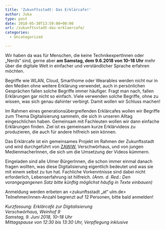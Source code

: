 ```yaml
---
title: 'Zukunftsstadt: Das Erklärcafe!'
author: Juka
type: post
date: 2018-05-30T13:59:00+00:00
url: /zukunftsstadt-das-erklaercafe/
categories:
  - Uncategorized

---
```

Wir haben da was für Menschen, die keine TechnikexpertInnen oder „Nerds“ sind, gerne aber **am Samstag, dem 9.6.2018 von 10–18 Uhr** mehr über die digitale Welt in einfacher und verständlicher Sprache erfahren möchten.

Begriffe wie WLAN, Cloud, Smarthome oder Wearables werden nicht nur in den Medien ohne weitere Erklärung verwendet, auch in persönlichen Gesprächen fallen solche Begriffe immer häufiger. Fragt man nach, fallen Erklärungen gar nicht so einfach. Viele verwenden solche Begriffe, ohne zu wissen, was sich genau dahinter verbirgt. Damit wollen wir Schluss machen!

Im Rahmen eines generationsübergreifenden Erklärcafes wollen wir Begriffe zum Thema Digitalisierung sammeln, die sich in unseren Alltag eingeschlichen haben. Gemeinsam mit Fachleuten wollen wir dann einfache Erklärungen finden. Ziel ist es gemeinsam kurze Erklärvideos zu produzieren, die auch für andere hilfreich sein können. 

Das Erklärcafe ist ein gemeinsames Projekt im Rahmen der Zukunftsstadt und wird durchgeführt von [ZAWiW][1], Verschwörhaus, und von jungen MedienmacherInnen, die sich um die Umsetzung der Videos kümmern.

Eingeladen sind alle Ulmer BürgerInnen, die schon immer einmal danach fragen wollten, was diese Digitalisierung eigentlich bedeutet und was sie mit einem selbst zu tun hat. Fachliche Vorkenntnisse sind dabei nicht erforderlich, Lebenserfahrung ist hilfreich. _(Anm. d. Red.: Den vorangegangenen Satz bitte künftig möglichst häufig in Texte einbauen)_

Anmeldung werden erbeten an <zukunftsstadt &#8222;at&#8220; ulm.de> Teilnehmer/innen-Anzahl begrenzt auf 12 Personen, bitte bald anmelden!

_Kurzfassung: Erklärcafé zur Digitalisierung_  
_Verschwörhaus, Weinhof 9_  
_Samstag, 9. Juni 2018, 10–18 Uhr_  
_Mittagspause von 12:30 bis 13:30 Uhr, Verpflegung inklusive_

 [1]: https://www.uni-ulm.de/einrichtungen/zawiw/